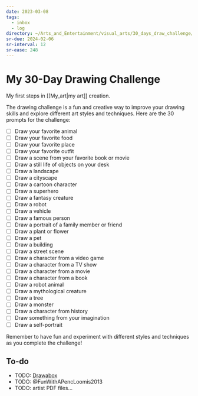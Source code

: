 ```yaml
---
date: 2023-03-08
tags:
  - inbox
  - log
directory: ~/Arts_and_Entertainment/visual_arts/30_days_draw_challenge/
sr-due: 2024-02-06
sr-interval: 12
sr-ease: 248
---
```


# My 30-Day Drawing Challenge

My first steps in [[My_art|my art]] creation.

The drawing challenge is a fun and creative way to improve your drawing skills
and explore different art styles and techniques. Here are the 30 prompts for the
challenge:

- [ ] Draw your favorite animal
- [ ] Draw your favorite food
- [ ] Draw your favorite place
- [ ] Draw your favorite outfit
- [ ] Draw a scene from your favorite book or movie
- [ ] Draw a still life of objects on your desk
- [ ] Draw a landscape
- [ ] Draw a cityscape
- [ ] Draw a cartoon character
- [ ] Draw a superhero
- [ ] Draw a fantasy creature
- [ ] Draw a robot
- [ ] Draw a vehicle
- [ ] Draw a famous person
- [ ] Draw a portrait of a family member or friend
- [ ] Draw a plant or flower
- [ ] Draw a pet
- [ ] Draw a building
- [ ] Draw a street scene
- [ ] Draw a character from a video game
- [ ] Draw a character from a TV show
- [ ] Draw a character from a movie
- [ ] Draw a character from a book
- [ ] Draw a robot animal
- [ ] Draw a mythological creature
- [ ] Draw a tree
- [ ] Draw a monster
- [ ] Draw a character from history
- [ ] Draw something from your imagination
- [ ] Draw a self-portrait

Remember to have fun and experiment with different styles and techniques as you
complete the challenge!

## To-do

- TODO: [Drawabox](https://drawabox.com/)
- TODO: @FunWithAPencLoomis2013
- TODO: artist PDF files...